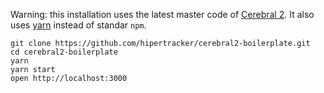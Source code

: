 Warning: this installation uses the latest master code of [Cerebral 2](https://cerebral.github.io/). It also uses [yarn](https://www.sitepoint.com/yarn-vs-npm/) instead of standar `npm`. 


```
git clone https://github.com/hipertracker/cerebral2-boilerplate.git
cd cerebral2-boilerplate
yarn
yarn start
open http://localhost:3000
```

